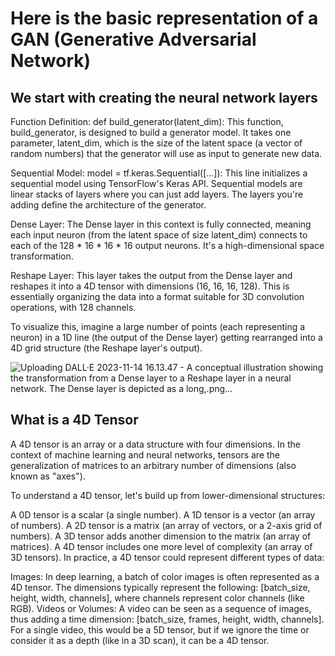 # Here is the basic representation of a GAN (Generative Adversarial Network)

## We start with creating the neural network layers

Function Definition: def build_generator(latent_dim): This function, build_generator, is designed to build a generator model. It takes one parameter, latent_dim, which is the size of the latent space (a vector of random numbers) that the generator will use as input to generate new data.

Sequential Model: model = tf.keras.Sequential([...]): This line initializes a sequential model using TensorFlow's Keras API. Sequential models are linear stacks of layers where you can just add layers. The layers you're adding define the architecture of the generator.

Dense Layer: The Dense layer in this context is fully connected, meaning each input neuron (from the latent space of size latent_dim) connects to each of the 128 * 16 * 16 * 16 output neurons. It's a high-dimensional space transformation.

Reshape Layer: This layer takes the output from the Dense layer and reshapes it into a 4D tensor with dimensions (16, 16, 16, 128). This is essentially organizing the data into a format suitable for 3D convolution operations, with 128 channels.

To visualize this, imagine a large number of points (each representing a neuron) in a 1D line (the output of the Dense layer) getting rearranged into a 4D grid structure (the Reshape layer's output).

![Uploading DALL·E 2023-11-14 16.13.47 - A conceptual illustration showing the transformation from a Dense layer to a Reshape layer in a neural network. The Dense layer is depicted as a long,.png…]()


## What is a 4D Tensor

A 4D tensor is an array or a data structure with four dimensions. In the context of machine learning and neural networks, tensors are the generalization of matrices to an arbitrary number of dimensions (also known as "axes").

To understand a 4D tensor, let's build up from lower-dimensional structures:

A 0D tensor is a scalar (a single number).
A 1D tensor is a vector (an array of numbers).
A 2D tensor is a matrix (an array of vectors, or a 2-axis grid of numbers).
A 3D tensor adds another dimension to the matrix (an array of matrices).
A 4D tensor includes one more level of complexity (an array of 3D tensors).
In practice, a 4D tensor could represent different types of data:

Images: In deep learning, a batch of color images is often represented as a 4D tensor. The dimensions typically represent the following: [batch_size, height, width, channels], where channels represent color channels (like RGB).
Videos or Volumes: A video can be seen as a sequence of images, thus adding a time dimension: [batch_size, frames, height, width, channels]. For a single video, this would be a 5D tensor, but if we ignore the time or consider it as a depth (like in a 3D scan), it can be a 4D tensor.
